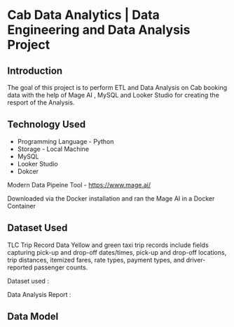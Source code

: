 # Cab Data Analytics | Data Engineering and Data Analysis Project

## Introduction

The goal of this project is to perform ETL and Data Analysis on Cab booking data with the help of Mage AI , MySQL and Looker Studio for creating the resport of the Analysis.


## Technology Used
- Programming Language - Python
- Storage - Local Machine
- MySQL
- Looker Studio
- Dokcer 

Modern Data Pipeine Tool - https://www.mage.ai/

Downloaded via the Docker installation and ran the Mage AI in a Docker Container

## Dataset Used
TLC Trip Record Data
Yellow and green taxi trip records include fields capturing pick-up and drop-off dates/times, pick-up and drop-off locations, trip distances, itemized fares, rate types, payment types, and driver-reported passenger counts. 

Dataset used : 

Data Analysis Report : 

## Data Model
<img src="">
